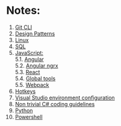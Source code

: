 # Notes:
1. [Git CLI](./notes/gitCLI.md)
2. [Design Patterns](./notes/designPatterns.md)
3. [Linux](./notes/linux.md)
4. [SQL](./notes/sql.md)
5. [JavaScript:](./)<br>
5.1. [Angular](./notes/Angular.md)<br>
5.2. [Angular ngrx](./samples/Books_NgrxSample/README.md)<br>
5.3. [React](./notes/react.md)<br>
5.4. [Global tools](./notes/global-tools.md)<br>
5.5. [Webpack](./notes/webpack.md)
6. [Hotkeys](./notes/hotkeys.md)
7. [Visual Studio environment configuration](./notes/vsConfig.md)
8. [Non trivial C# coding guidelines](./notes/cs-guidelines.md)
9. [Python](./notes/python.md)
10. [Powershell](./notes/powershell.md)
